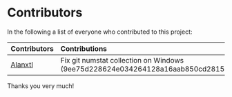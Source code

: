 # Contributors

In the following a list of everyone who contributed to this project:


| Contributors                               | Contributions                                                                    |
|:-------------------------------------------|:---------------------------------------------------------------------------------|
| [Alanxtl](https://github.com/Alanxtl)      | Fix git numstat collection on Windows (9ee75d228624e034264128a16aab850cd2815e48) |


Thanks you very much!


